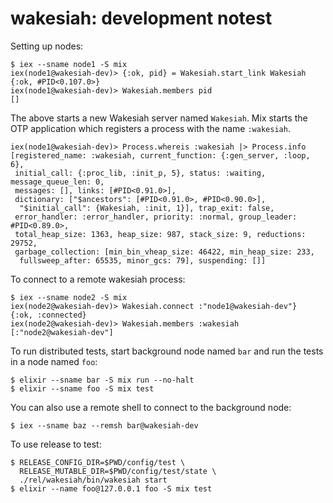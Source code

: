 wakesiah: development notest
============================

Setting up nodes:

    $ iex --sname node1 -S mix
    iex(node1@wakesiah-dev)> {:ok, pid} = Wakesiah.start_link Wakesiah
    {:ok, #PID<0.107.0>}
    iex(node1@wakesiah-dev)> Wakesiah.members pid
    []

The above starts a new Wakesiah server named `Wakesiah`. Mix starts
the OTP application which registers a process with the name
`:wakesiah`.

    iex(node1@wakesiah-dev)> Process.whereis :wakesiah |> Process.info
    [registered_name: :wakesiah, current_function: {:gen_server, :loop, 6},
     initial_call: {:proc_lib, :init_p, 5}, status: :waiting, message_queue_len: 0,
     messages: [], links: [#PID<0.91.0>],
     dictionary: ["$ancestors": [#PID<0.91.0>, #PID<0.90.0>],
      "$initial_call": {Wakesiah, :init, 1}], trap_exit: false,
     error_handler: :error_handler, priority: :normal, group_leader: #PID<0.89.0>,
     total_heap_size: 1363, heap_size: 987, stack_size: 9, reductions: 29752,
     garbage_collection: [min_bin_vheap_size: 46422, min_heap_size: 233,
      fullsweep_after: 65535, minor_gcs: 79], suspending: []]

To connect to a remote wakesiah process:

    $ iex --sname node2 -S mix
    iex(node2@wakesiah-dev)> Wakesiah.connect :"node1@wakesiah-dev"}
    {:ok, :connected}
    iex(node2@wakesiah-dev)> Wakesiah.members :wakesiah
    [:"node2@wakesiah-dev"]
    
To run distributed tests, start background node named `bar` and run
the tests in a node named `foo`:

    $ elixir --sname bar -S mix run --no-halt
    $ elixir --sname foo -S mix test

You can also use a remote shell to connect to the background node:

    $ iex --sname baz --remsh bar@wakesiah-dev


To use release to test:

    $ RELEASE_CONFIG_DIR=$PWD/config/test \
      RELEASE_MUTABLE_DIR=$PWD/config/test/state \
      ./rel/wakesiah/bin/wakesiah start
    $ elixir --name foo@127.0.0.1 foo -S mix test
